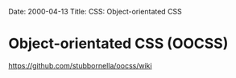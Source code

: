 Date: 2000-04-13
Title: CSS: Object-orientated CSS

# Object-orientated CSS (OOCSS)


https://github.com/stubbornella/oocss/wiki